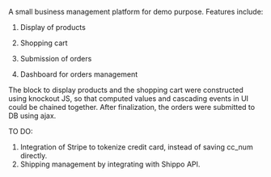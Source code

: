 A small business management platform for demo purpose. Features include:

1. Display of products

2. Shopping cart

3. Submission of orders

4. Dashboard for orders management

The block to display products and the shopping cart were constructed using knockout JS, so that computed values and cascading events in UI could be chained together. After finalization, the orders were submitted to DB using ajax.

TO DO:

1. Integration of Stripe to tokenize credit card, instead of saving cc_num directly.
2. Shipping management by integrating with Shippo API.
